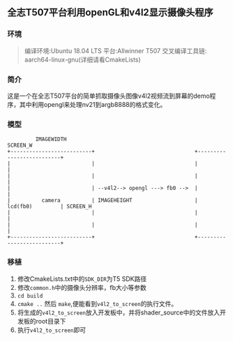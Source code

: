 ## 全志T507平台利用openGL和v4l2显示摄像头程序

### 环境

> 编译环境:Ubuntu 18.04 LTS
> 平台:Allwinner T507
> 交叉编译工具链: aarch64-linux-gnu(详细请看CmakeLists)

### 简介

这是一个在全志T507平台的简单抓取摄像头图像v4l2视频流到屏幕的demo程序，其中利用opengl来处理nv21到argb8888的格式变化。

### 模型

```text
         IMAGEWIDTH                                                  SCREEN_W                     
+--------------------------+                                +--------------------------+         
|                          |                                |                          |         
|                          |                                |                          | 
|                          | --v4l2--> opengl ---> fb0 -->  |                          |
|          camera          | IMAGEHEIGHT                    |         lcd(fb0)         | SCREEN_H
|                          |                                |                          |
|                          |                                |                          |
+--------------------------+                                +--------------------------+       
```

### 移植

1. 修改CmakeLists.txt中的`SDK_DIR`为T5 SDK路径
2. 修改`common.h`中的摄像头分辨率，fb大小等参数
3. `cd build`
4. `cmake ..` 然后 `make`,便能看到`v4l2_to_screen`的执行文件。
5. 将生成的`v4l2_to_screen`放入开发板中，并将shader_source中的文件放入开发板的root目录下
6. 执行`v4l2_to_screen`即可